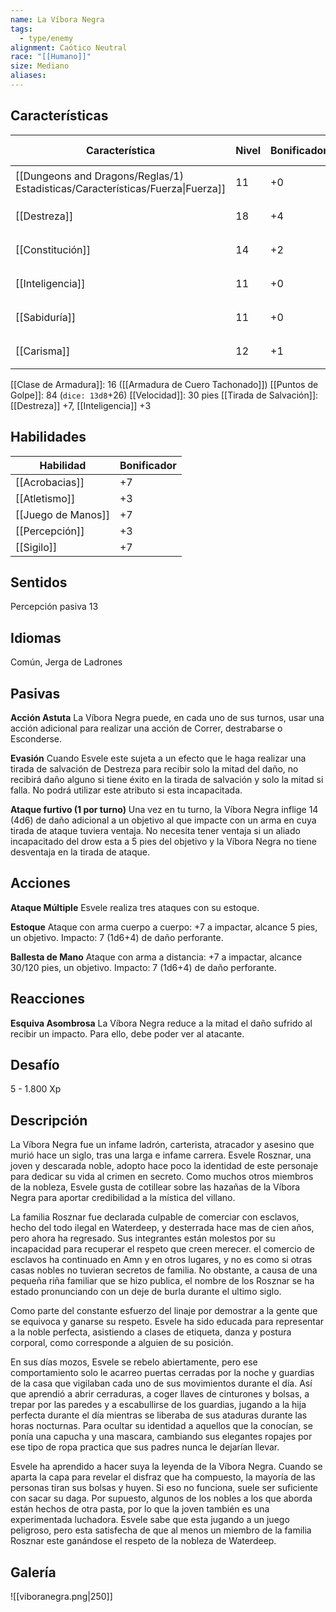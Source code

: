 ```yaml
---
name: La Víbora Negra
tags:
  - type/enemy
alignment: Caótico Neutral
race: "[[Humano]]"
size: Mediano
aliases:
---
```


## Características

| Característica                                                                 | Nivel | Bonificador | Lanzar dado      |
| ------------------------------------------------------------------------------ | ----- | ----------- | ---------------- |
| [[Dungeons and Dragons/Reglas/1) Estadisticas/Características/Fuerza\|Fuerza]] | 11    | +0          | `dice: 1d20 + 0` |
| [[Destreza]]                                                                   | 18    | +4          | `dice: 1d20 + 0` |
| [[Constitución]]                                                               | 14    | +2          | `dice: 1d20 + 0` |
| [[Inteligencia]]                                                               | 11    | +0          | `dice: 1d20 + 0` |
| [[Sabiduría]]                                                                  | 11    | +0          | `dice: 1d20 + 0` |
| [[Carisma]]                                                                    | 12    | +1          | `dice: 1d20 + 0` |

[[Clase de Armadura]]: 16 ([[Armadura de Cuero Tachonado]])
[[Puntos de Golpe]]: 84 (`dice: 13d8`+26)
[[Velocidad]]: 30 pies
[[Tirada de Salvación]]: [[Destreza]] +7, [[Inteligencia]] +3

## Habilidades

| Habilidad          | Bonificador |
| ------------------ | ----------- |
| [[Acrobacias]]     | +7          |
| [[Atletismo]]      | +3          |
| [[Juego de Manos]] | +7          |
| [[Percepción]]     | +3          |
| [[Sigilo]]         | +7          |

## Sentidos

Percepción pasiva 13

## Idiomas

Común, Jerga de Ladrones

## Pasivas

**Acción Astuta**
La Víbora Negra puede, en cada uno de sus turnos, usar una acción adicional para realizar una acción de Correr, destrabarse o Esconderse.

**Evasión**
Cuando Esvele este sujeta a un efecto que le haga realizar una tirada de salvación de Destreza para recibir solo la mitad del daño, no recibirá daño alguno si tiene éxito en la tirada de salvación y solo la mitad si falla. No podrá utilizar este atributo si esta incapacitada.

**Ataque furtivo (1 por turno)**
Una vez en tu turno, la Víbora Negra inflige 14 (4d6) de daño adicional a un objetivo al que impacte con un arma en cuya tirada de ataque tuviera ventaja. No necesita tener ventaja si un aliado incapacitado del drow esta a 5 pies del objetivo y la Víbora Negra no tiene desventaja en la tirada de ataque.

## Acciones

**Ataque Múltiple**
Esvele realiza tres ataques con su estoque.

**Estoque**
Ataque con arma cuerpo a cuerpo: +7 a impactar, alcance 5 pies, un objetivo.
Impacto: 7 (1d6+4) de daño perforante.

**Ballesta de Mano**
Ataque con arma a distancia: +7 a impactar, alcance 30/120 pies, un objetivo.
Impacto: 7 (1d6+4) de daño perforante.

## Reacciones

**Esquiva Asombrosa**
La Víbora Negra reduce a la mitad el daño sufrido al recibir un impacto. Para ello, debe poder ver al atacante.

## Desafío

5 - 1.800 Xp

## Descripción

La Víbora Negra fue un infame ladrón, carterista, atracador y asesino que murió hace un siglo, tras una larga e infame carrera. Esvele Rosznar, una joven y descarada noble, adopto hace poco la identidad de este personaje para dedicar su vida al crimen en secreto. Como muchos otros miembros de la nobleza, Esvele gusta de cotillear sobre las hazañas de la Víbora Negra para aportar credibilidad a la mística del villano.

La familia Rosznar fue declarada culpable de comerciar con esclavos, hecho del todo ilegal en Waterdeep, y desterrada hace mas de cien años, pero ahora ha regresado. Sus integrantes están molestos por su incapacidad para recuperar el respeto que creen merecer. el comercio de esclavos ha continuado en Amn y en otros lugares, y no es como si otras casas nobles no tuvieran secretos de familia. No obstante, a causa de una pequeña riña familiar que se hizo publica, el nombre de los Rosznar se ha estado pronunciando con un deje de burla durante el ultimo siglo.

Como parte del constante esfuerzo del linaje por demostrar a la gente que se equivoca y ganarse su respeto. Esvele ha sido educada para representar a la noble perfecta, asistiendo a clases de etiqueta, danza y postura corporal, como corresponde a alguien de su posición.

En sus días mozos, Esvele se rebelo abiertamente, pero ese comportamiento solo le acarreo puertas cerradas por la noche y guardias de la casa que vigilaban cada uno de sus movimientos durante el día. Así que aprendió a abrir cerraduras, a coger llaves de cinturones y bolsas, a trepar por las paredes y a escabullirse de los guardias, jugando a la hija perfecta durante el día mientras se liberaba de sus ataduras durante las horas nocturnas. Para ocultar su identidad a aquellos que la conocían, se ponía una capucha y una mascara, cambiando sus elegantes ropajes por ese tipo de ropa practica que sus padres nunca le dejarían llevar.

Esvele ha aprendido a hacer suya la leyenda de la Víbora Negra. Cuando se aparta la capa para revelar el disfraz que ha compuesto, la mayoría de las personas tiran sus bolsas y huyen. Si eso no funciona, suele ser suficiente con sacar su daga. Por supuesto, algunos de los nobles a los que aborda están hechos de otra pasta, por lo que la joven también es una experimentada luchadora. Esvele sabe que esta jugando a un juego peligroso, pero esta satisfecha de que al menos un miembro de la familia Rosznar este ganándose el respeto de la nobleza de Waterdeep.

## Galería


![[viboranegra.png|250]]